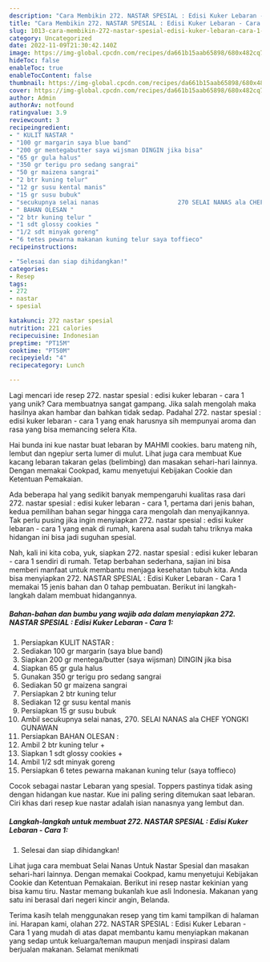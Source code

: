 ```yaml
---
description: "Cara Membikin 272. NASTAR SPESIAL : Edisi Kuker Lebaran - Cara 1 yang Bisa Manjain Lidah"
title: "Cara Membikin 272. NASTAR SPESIAL : Edisi Kuker Lebaran - Cara 1 yang Bisa Manjain Lidah"
slug: 1013-cara-membikin-272-nastar-spesial-edisi-kuker-lebaran-cara-1-yang-bisa-manjain-lidah
category: Uncategorized
date: 2022-11-09T21:30:42.140Z
image: https://img-global.cpcdn.com/recipes/da661b15aab65898/680x482cq70/272-nastar-spesial-edisi-kuker-lebaran-cara-1-foto-resep-utama.jpg
hideToc: false
enableToc: true
enableTocContent: false
thumbnail: https://img-global.cpcdn.com/recipes/da661b15aab65898/680x482cq70/272-nastar-spesial-edisi-kuker-lebaran-cara-1-foto-resep-utama.jpg
cover: https://img-global.cpcdn.com/recipes/da661b15aab65898/680x482cq70/272-nastar-spesial-edisi-kuker-lebaran-cara-1-foto-resep-utama.jpg
author: Admin
authorAv: notfound
ratingvalue: 3.9
reviewcount: 3
recipeingredient:
- " KULIT NASTAR "
- "100 gr margarin saya blue band"
- "200 gr mentegabutter saya wijsman DINGIN jika bisa"
- "65 gr gula halus"
- "350 gr terigu pro sedang sangrai"
- "50 gr maizena sangrai"
- "2 btr kuning telur"
- "12 gr susu kental manis"
- "15 gr susu bubuk"
- "secukupnya selai nanas                      270 SELAI NANAS ala CHEF YONGKI GUNAWAN"
- " BAHAN OLESAN "
- "2 btr kuning telur "
- "1 sdt glossy cookies "
- "1/2 sdt minyak goreng"
- "6 tetes pewarna makanan kuning telur saya toffieco"
recipeinstructions:

- "Selesai dan siap dihidangkan!"
categories:
- Resep
tags:
- 272
- nastar
- spesial

katakunci: 272 nastar spesial 
nutrition: 221 calories
recipecuisine: Indonesian
preptime: "PT15M"
cooktime: "PT50M"
recipeyield: "4"
recipecategory: Lunch

---
```





Lagi mencari ide resep 272. nastar spesial : edisi kuker lebaran - cara 1 yang unik? Cara membuatnya sangat gampang. Jika salah mengolah maka hasilnya akan hambar dan bahkan tidak sedap. Padahal 272. nastar spesial : edisi kuker lebaran - cara 1 yang enak harusnya sih mempunyai aroma dan rasa yang bisa memancing selera Kita.





Hai bunda ini kue nastar buat lebaran by MAHMI cookies. baru mateng nih, lembut dan ngepiur serta lumer di mulut. Lihat juga cara membuat Kue kacang lebaran takaran gelas (belimbing) dan masakan sehari-hari lainnya. Dengan memakai Cookpad, kamu menyetujui Kebijakan Cookie dan Ketentuan Pemakaian.

Ada beberapa hal yang sedikit banyak mempengaruhi kualitas rasa dari 272. nastar spesial : edisi kuker lebaran - cara 1, pertama dari jenis bahan, kedua pemilihan bahan segar hingga cara mengolah dan menyajikannya. Tak perlu pusing jika ingin menyiapkan 272. nastar spesial : edisi kuker lebaran - cara 1 yang enak di rumah, karena asal sudah tahu triknya maka hidangan ini bisa jadi suguhan spesial.






Nah, kali ini kita coba, yuk, siapkan 272. nastar spesial : edisi kuker lebaran - cara 1 sendiri di rumah. Tetap berbahan sederhana, sajian ini bisa memberi manfaat untuk membantu menjaga kesehatan tubuh kita. Anda bisa menyiapkan 272. NASTAR SPESIAL : Edisi Kuker Lebaran - Cara 1 memakai 15 jenis bahan dan 0 tahap pembuatan. Berikut ini langkah-langkah dalam membuat hidangannya.

<!--inarticleads1-->

##### Bahan-bahan dan bumbu yang wajib ada dalam menyiapkan 272. NASTAR SPESIAL : Edisi Kuker Lebaran - Cara 1:

1. Persiapkan  KULIT NASTAR :
1. Sediakan 100 gr margarin (saya blue band)
1. Siapkan 200 gr mentega/butter (saya wijsman) DINGIN jika bisa
1. Siapkan 65 gr gula halus
1. Gunakan 350 gr terigu pro sedang sangrai
1. Sediakan 50 gr maizena sangrai
1. Persiapkan 2 btr kuning telur
1. Sediakan 12 gr susu kental manis
1. Persiapkan 15 gr susu bubuk
1. Ambil secukupnya selai nanas,                      270. SELAI NANAS ala CHEF YONGKI GUNAWAN
1. Persiapkan  BAHAN OLESAN :
1. Ambil 2 btr kuning telur +
1. Siapkan 1 sdt glossy cookies +
1. Ambil 1/2 sdt minyak goreng
1. Persiapkan 6 tetes pewarna makanan kuning telur (saya toffieco)


Cocok sebagai nastar Lebaran yang spesial. Toppers pastinya tidak asing dengan hidangan kue nastar. Kue ini paling sering ditemukan saat lebaran. Ciri khas dari resep kue nastar adalah isian nanasnya yang lembut dan. 

<!--inarticleads2-->

##### Langkah-langkah untuk membuat 272. NASTAR SPESIAL : Edisi Kuker Lebaran - Cara 1:


1. Selesai dan siap dihidangkan!

Lihat juga cara membuat Selai Nanas Untuk Nastar Spesial dan masakan sehari-hari lainnya. Dengan memakai Cookpad, kamu menyetujui Kebijakan Cookie dan Ketentuan Pemakaian. Berikut ini resep nastar kekinian yang bisa kamu tiru. Nastar memang bukanlah kue asli Indonesia. Makanan yang satu ini berasal dari negeri kincir angin, Belanda. 

Terima kasih telah menggunakan resep yang tim kami tampilkan di halaman ini. Harapan kami, olahan 272. NASTAR SPESIAL : Edisi Kuker Lebaran - Cara 1 yang mudah di atas dapat membantu kamu menyiapkan makanan yang sedap untuk keluarga/teman maupun menjadi inspirasi dalam berjualan makanan. Selamat menikmati
